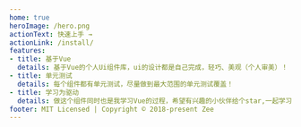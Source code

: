 ```yaml
---
home: true
heroImage: /hero.png
actionText: 快速上手 →
actionLink: /install/
features:
- title: 基于Vue
  details: 基于Vue的个人Ui组件库，ui的设计都是自己完成，轻巧、美观（个人审美）！
- title: 单元测试
  details: 每个组件都有单元测试，尽量做到最大范围的单元测试覆盖！
- title: 学习为驱动
  details: 做这个组件同时也是我学习Vue的过程，希望有兴趣的小伙伴给个star,一起学习！
footer: MIT Licensed | Copyright © 2018-present Zee
---
```

